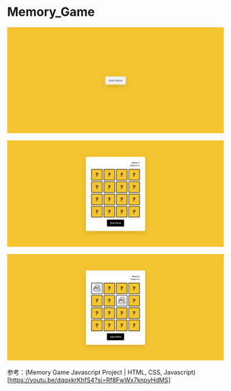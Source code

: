 # Memory_Game

![](before_start.png)  

![](start.png)  

![](card_match.png)  

参考：(Memory Game Javascript Project | HTML, CSS, Javascript)[https://youtu.be/dqqxkrKhfS4?si=Rf8FwWx7knpyHdMS]
